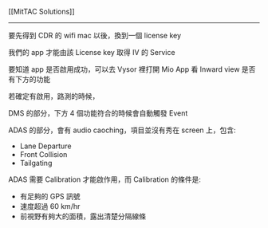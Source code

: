 [[MitTAC Solutions]]

---

要先得到 CDR 的 wifi mac 以後，換到一個 license key

我們的 app 才能由該 License key 取得 IV 的 Service

要知道 app 是否啟用成功，可以去 Vysor 裡打開 Mio App 看 Inward view 是否有下方的功能

若確定有啟用，路測的時候，

DMS 的部分，下方 4 個功能符合的時候會自動觸發 Event

ADAS 的部分，會有 audio caoching，項目並沒有秀在 screen 上，包含: 
- Lane Departure
- Front Collision
- Tailgating

ADAS 需要 Calibration 才能啟作用，而 Calibration 的條件是: 
- 有足夠的 GPS 訊號
- 速度超過 60 km/hr
- 前視野有夠大的面積，露出清楚分隔線條